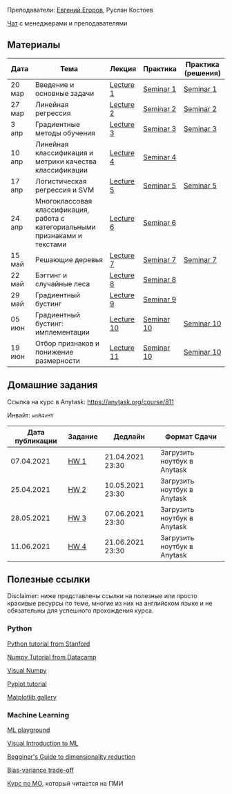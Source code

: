 
Преподаватели: [Евгений Егоров](https://evgenii-egorov.github.io/), Руслан Костоев

[Чат](https://t.me/joinchat/u5NGLf6CUoEyNjQy) с менеджерами и преподавателями

## Материалы

| Дата | Тема | Лекция | Практика| Практика (решения) |
|-----|-----|----------|---------|-------------|
|20 мар|Введение и основные задачи| [Lecture 1](lectures/Lecture1_intro.pdf) | [Seminar 1](practicals/sem_1_empty.ipynb) | [Seminar 1](practicals/sem_1_full.ipynb) |
|27 мар|Линейная регрессия| [Lecture 2](lectures/Lecture2_lr.pdf) | [Seminar 2](practicals/sem_2_empty.ipynb) | [Seminar 2](practicals/sem_2_full.ipynb) | 
|3 апр|Градиентные методы обучения| [Lecture 3](lectures/Lecture3_gd.pdf) | [Seminar 3](practicals/sem_3_empty.ipynb) |[Seminar 3](practicals/sem_3_full.ipynb)| 
|10 апр|Линейная классификация и метрики качества классификации| [Lecture 4](lectures/Lecture4-linclass.pdf) | [Seminar 4](practicals/sem_4_empty.ipynb) || 
|17 апр|Логистическая регрессия и SVM|[Lecture 5](lectures/Lecture5_LogReg_SVM.pdf) |[Seminar 5](practicals/sem_5_empty.ipynb)|[Seminar 5](practicals/sem_5_full.ipynb)|
|24 апр|Многоклассовая классификация, работа с категориальными признаками и текстами|  [Lecture 6](lectures/Lecture6-multiclass.pdf) |[Seminar 6](practicals/sem_6_empty.ipynb)||
|15 май|Решающие деревья|  [Lecture 7](lectures/Lecture7_trees.pdf) |[Seminar 7](practicals/sem_7_empty.ipynb)|[Seminar 7](practicals/sem_7_full.ipynb)|
|22 май|Бэггинг и случайные леса| [Lecture 8](lectures/Lecture8_ensembles.pdf) |[Seminar 8](practicals/sem_8.ipynb)||
|29 май|Градиентный бустинг| [Lecture 9](lectures/Lecture9_gradboost.pdf) |[Seminar 9](practicals/sem_9.ipynb)||
|05 июн|Градиентный бустинг: имплементации| [Lecture 10](lectures/Lecture10_gb_part2.pdf) |[Seminar 10](practicals/sem_10_empty.ipynb)|[Seminar 10](practicals/sem_10_full.ipynb)|
|19 июн|Отбор признаков и понижение размерности| [Lecture 11](lectures/Lecture11_dim_red.pdf) |[Seminar 10](practicals/sem_11_empty.ipynb)|[Seminar 10]()|

## Домашние задания
Ссылка на курс в Anytask: https://anytask.org/course/811

Инвайт: `wnR4vHY`


| Дата публикации| Задание | Дедлайн | Формат Сдачи|
|----------------|---------|---------|-------------|
|  07.04.2021    |[HW 1](https://github.com/weaselcmc/ml_dpo_2021/tree/master/hw/hw1)|21.04.2021  23:30| Загрузить ноутбук в Anytask|
| 25.04.2021     |[HW 2](https://github.com/weaselcmc/ml_dpo_2021/tree/master/hw/hw2)| 10.05.2021 23:30| Загрузить ноутбук в Anytask|
| 28.05.2021     |[HW 3](https://github.com/weaselcmc/ml_dpo_2021/tree/master/hw/hw3)| 07.06.2021 23:30| Загрузить ноутбук в Anytask|
| 11.06.2021     |[HW 4](https://github.com/weaselcmc/ml_dpo_2021/tree/master/hw/hw4)| 21.06.2021 23:30| Загрузить ноутбук в Anytask|


## Полезные ссылки
Disclaimer: ниже представлены ссылки на полезные или просто красивые ресурсы по теме, 
многие из них на английском языке и не обязательны для успешного прохождения курса. 

### Python
[Python tutorial from Stanford](https://cs231n.github.io/python-numpy-tutorial/)

[Numpy Tutorial from Datacamp](https://www.datacamp.com/community/tutorials/python-numpy-tutorial)

[Visual Numpy](http://jalammar.github.io/visual-numpy/)

[Pyplot tutorial](https://matplotlib.org/tutorials/introductory/pyplot.html)

[Matplotlib gallery](https://matplotlib.org/gallery.html)

### Machine Learning
[ML playground](https://ml-playground.com/)

[Visual Introduction to ML](http://www.r2d3.us/visual-intro-to-machine-learning-part-1/)

[Begginer's Guide to dimensionality reduction](https://idyll.pub/post/dimensionality-reduction-293e465c2a3443e8941b016d/)

[Bias-variance trade-off](http://www.r2d3.us/visual-intro-to-machine-learning-part-2/)

[Курс по МО](https://github.com/esokolov/ml-course-hse), который читается на ПМИ
